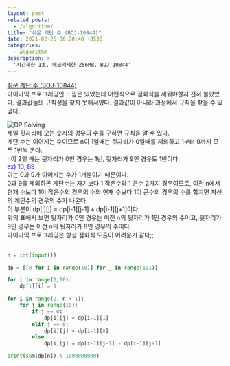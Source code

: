 ```yaml
---
layout: post
related_posts:
  - /algorithm/
title: "쉬운 계단 수 (BOJ-10844)"
date: 2021-02-25 06:20:40 +0530
categories:
  - algorithm
description: >
  '시간제한 1초, 메모리제한 256MB, BOJ-10844'
---
```


[쉬운 계단 수 (BOJ-10844)][boj-10844]<br>
다이나믹 프로그래밍인 느낌은 있었는데 어떤식으로 점화식을 세워야할지 전혀 몰랐었다. 결과값들의 규칙성을 찾지 못해서였다. 결과값이 아니라 과정에서 규칙을 찾을 수 있었다.<br>

![DP Solving](/assets/image/BOJ10844.PNG)<br>
제일 뒷자리에 오는 숫자의 경우의 수를 구하면 규칙을 알 수 있다. <br>
계단 수는 이어지는 수이므로 n이 1일때는 뒷자리가 0일때를 제외하고 1부터 9까지 모두 1번씩 온다.<br>
n이 2일 때는 뒷자리가 0인 경우는 1번, 뒷자리가 9인 경우도 1번이다.<br>
<span style="color:blue">ex) 10, 89</span><br>
이는 0과 9가 이어지는 수가 1개뿐이기 때문이다.<br>
0과 9를 제외하곤 계단수는 자기보다 1 작은수와 1 큰수 2가지 경우이므로, 이전 n에서 현재 수보다 1이 작은수의 경우의 수와 현재 수보다 1이 큰수의 경우의 수를 합치면 자신의 계단수의 경우의 수가 나온다.<br>
이 부분이 dp[i][j] = dp[i-1][j-1] + dp[i-1][j+1]이다.<br>
위의 표에서 보면 뒷자리가 0인 경우는 이전 n의 뒷자리가 1인 경우의 수이고, 뒷자리가 9인 경우는 이전 n의 뒷자리가 8인 경우의 수이다.<br>
다이나믹 프로그래밍은 항상 점화식 도출이 어려운거 같다;;<br><br>

```python
n = int(input())

dp = [[0 for i in range(10)] for _ in range(101)]

for i in range(1,10):
    dp[1][i] = 1

for i in range(2, n + 1):
    for j in range(10):
        if j == 0:
            dp[i][j] = dp[i-1][1]
        elif j == 9:
            dp[i][j] = dp[i-1][8]
        else:
            dp[i][j] = dp[i-1][j-1] + dp[i-1][j+1]

print(sum(dp[n]) % 1000000000)
```

[boj-10844]: https://www.acmicpc.net/problem/10844

